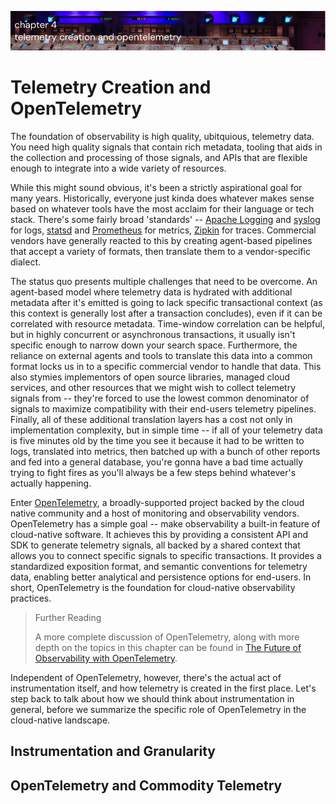 ![Chapter 4 - Telemetry Creation and OpenTelemetry](./img/ch4_header.png)

# Telemetry Creation and OpenTelemetry

The foundation of observability is high quality, ubitquious, telemetry data. You
need high quality signals that contain rich metadata, tooling that aids in the
collection and processing of those signals, and APIs that are flexible enough to
integrate into a wide variety of resources.

While this might sound obvious, it's been a strictly aspirational goal for many
years. Historically, everyone just kinda does whatever makes sense based on
whatever tools have the most acclaim for their language or tech stack. There's
some fairly broad 'standards' -- [Apache
Logging](https://httpd.apache.org/docs/2.4/logs.html) and
[syslog](https://datatracker.ietf.org/doc/html/rfc5424) for logs,
[statsd](https://github.com/statsd/statsd/blob/master/docs/metric_types.md) and
[Prometheus](https://prometheus.io/docs/concepts/data_model/) for metrics,
[Zipkin](https://zipkin.io/pages/data_model.html) for traces. Commercial vendors
have generally reacted to this by creating agent-based pipelines that accept a
variety of formats, then translate them to a vendor-specific dialect.

The status quo presents multiple challenges that need to be overcome. An
agent-based model where telemetry data is hydrated with additional metadata
after it's emitted is going to lack specific transactional context (as this
context is generally lost after a transaction concludes), even if it can be
correlated with resource metadata. Time-window correlation can be helpful, but
in highly concurrent or asynchronous transactions, it usually isn't specific
enough to narrow down your search space. Furthermore, the reliance on external
agents and tools to translate this data into a common format locks us in to a
specific commercial vendor to handle that data. This also stymies implementors
of open source libraries, managed cloud services, and other resources that we
might wish to collect telemetry signals from -- they're forced to use the
lowest common denominator of signals to maximize compatibility with their
end-users telemetry pipelines. Finally, all of these additional translation
layers has a cost not only in implementation complexity, but in simple time --
if all of your telemetry data is five minutes old by the time you see it because
it had to be written to logs, translated into metrics, then batched up with a
bunch of other reports and fed into a general database, you're gonna have a bad
time actually trying to fight fires as you'll always be a few steps behind
whatever's actually happening.

Enter [OpenTelemetry](https://opentelemetry.io), a broadly-supported project
backed by the cloud native community and a host of monitoring and observability
vendors. OpenTelemetry has a simple goal -- make observability a built-in
feature of cloud-native software. It achieves this by providing a consistent API
and SDK to generate telemetry signals, all backed by a shared context that
allows you to connect specific signals to specific transactions. It provides a
standardized exposition format, and semantic conventions for telemetry data,
enabling better analytical and persistence options for end-users. In short,
OpenTelemetry is the foundation for cloud-native observability practices.

> Further Reading
>
> A more complete discussion of OpenTelemetry, along with more depth on the topics in
> this chapter can be found in [The Future of Observability with
> OpenTelemetry](https://www.oreilly.com/library/view/the-future-of/9781098118433/).

Independent of OpenTelemetry, however, there's the actual act of instrumentation
itself, and how telemetry is created in the first place. Let's step back to talk
about how we should think about instrumentation in general, before we summarize
the specific role of OpenTelemetry in the cloud-native landscape.

## Instrumentation and Granularity



## OpenTelemetry and Commodity Telemetry
